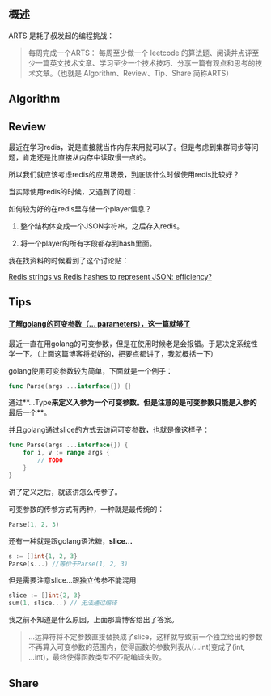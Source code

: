 ## 概述

ARTS 是耗子叔发起的编程挑战：

> 每周完成一个ARTS： 每周至少做一个 leetcode 的算法题、阅读并点评至少一篇英文技术文章、学习至少一个技术技巧、分享一篇有观点和思考的技术文章。（也就是 Algorithm、Review、Tip、Share 简称ARTS）

## Algorithm



## Review

最近在学习redis，说是直接就当作内存来用就可以了。但是考虑到集群同步等问题，肯定还是比直接从内存中读取慢一点的。

所以我们就应该考虑redis的应用场景，到底该什么时候使用redis比较好？





当实际使用redis的时候，又遇到了问题：

如何较为好的在redis里存储一个player信息？

1. 整个结构体变成一个JSON字符串，之后存入redis。

2. 将一个player的所有字段都存到hash里面。

我在找资料的时候看到了这个讨论贴：

[Redis strings vs Redis hashes to represent JSON: efficiency?](https://stackoverflow.com/questions/16375188/redis-strings-vs-redis-hashes-to-represent-json-efficiency)

## Tips

#### [了解golang的可变参数（... parameters），这一篇就够了 ](https://www.cnblogs.com/apocelipes/p/9861315.html)

最近一直在用golang的可变参数，但是在使用时候老是会报错。于是决定系统性学一下。（上面这篇博客将挺好的，把要点都讲了，我就概括一下）

golang使用可变参数较为简单，下面就是一个例子：

```go
func Parse(args ...interface{}) {}
```

通过**...Type**来定义入参为一个可变参数。但是注意的是可变参数只能是入参的**最后一个**。

并且golang通过slice的方式去访问可变参数，也就是像这样子：

```go
func Parse(args ...interface{}) {
	for i, v := range args {
		// TODO 
	}
}
```

讲了定义之后，就该讲怎么传参了。

可变参数的传参方式有两种，一种就是最传统的：

```go
Parse(1, 2, 3)
```

还有一种就是跟golang语法糖，**slice...**

```go
s := []int{1, 2, 3}
Parse(s...)	//等价于Parse(1, 2, 3)
```

但是需要注意slice...跟独立传参不能混用

```go
slice := []int{2, 3}
sum(1, slice...) // 无法通过编译
```

我之前不知道是什么原因，上面那篇博客给出了答案。

>...运算符将不定参数直接替换成了slice，这样就导致前一个独立给出的参数不再算入可变参数的范围内，使得函数的参数列表从(...int)变成了(int, ...int)，最终使得函数类型不匹配编译失败。



## Share

